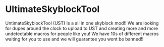 # UltimateSkyblockTool
UntimateSkyblockTool (UST) Is a all in one skyblock mod!! We are looking for dupes around the clock to upload to UST and creating more and more undetectable macros for people like you! We have 10s of different macros waiting for you to use and we will guarantee you wont be banned!! 
